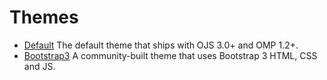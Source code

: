 # Themes

- [Default](theme-default.md) The default theme that ships with OJS 3.0+ and OMP 1.2+.
- [Bootstrap3](theme-bootstrap3.md) A community-built theme that uses Bootstrap 3 HTML, CSS and JS.